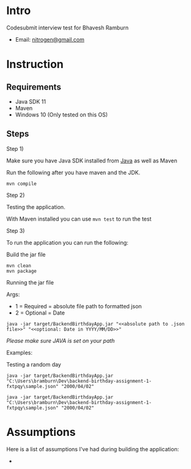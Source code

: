 # Intro

Codesubmit interview test for Bhavesh Ramburn
- Email: nitrogen@gmail.com

# Instruction

## Requirements

- Java SDK 11
- Maven
- Windows 10 (Only tested on this OS)

## Steps

Step 1)

Make sure you have Java SDK installed from [Java](https://www.oracle.com/java/technologies/downloads/)
as well as Maven

Run the following after you have maven and the JDK.

```shell
mvn compile
```

Step 2)

Testing the application.

With Maven installed you can use `mvn test` to run the test


Step 3)

To run the application you can run the following:

Build the jar file 

```shell
mvn clean
mvn package
```


Running the jar file

Args:

- 1 = Required = absolute file path to formatted json
- 2 = Optional = Date

```shell
java -jar target/BackendBirthdayApp.jar "<<absolute path to .json file>>" "<<optional: Date in YYYY/MM/DD>>"
```
_Please make sure JAVA is set on your path_

Examples:

Testing a random day

```shell
java -jar target/BackendBirthdayApp.jar "C:\Users\bramburn\Dev\backend-birthday-assignment-1-fxtpqy\sample.json" "2000/04/02"
```

```shell
java -jar target/BackendBirthdayApp.jar "C:\Users\bramburn\Dev\backend-birthday-assignment-1-fxtpqy\sample.json" "2000/04/02"
```

# Assumptions

Here is a list of assumptions I've had during building the application:

- 



